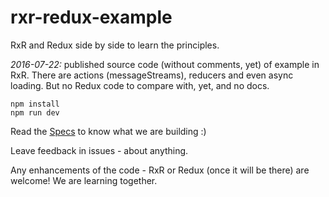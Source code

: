 # rxr-redux-example
RxR and Redux side by side to learn the principles.

_2016-07-22:_ published source code (without comments, yet) of example in RxR. There are actions (messageStreams), reducers and even async loading. But no Redux code to compare with, yet, and no docs.

```
npm install
npm run dev
```

Read the [Specs](./specs/SPECS.md) to know what we are building :)

Leave feedback in issues - about anything.

Any enhancements of the code - RxR or Redux (once it will be there) are welcome! We are learning together.
